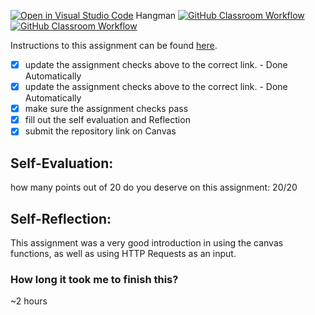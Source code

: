 [![Open in Visual Studio Code](https://classroom.github.com/assets/open-in-vscode-718a45dd9cf7e7f842a935f5ebbe5719a5e09af4491e668f4dbf3b35d5cca122.svg)](https://classroom.github.com/online_ide?assignment_repo_id=13958346&assignment_repo_type=AssignmentRepo)
Hangman
[![GitHub Classroom Workflow](https://github.com/IT3049C-Lively-FA23/hangman-cox2ej/actions/workflows/classroom.yml/badge.svg)](https://github.com/IT3049C-Lively-FA23/hangman-cox2ej/actions/workflows/classroom.yml)
[![GitHub Classroom Workflow](https://github.com/IT3049C-Reed-US23/4.Hangman/actions/workflows/classroom.yml/badge.svg)](https://github.com/IT3049C-Lively-FA23/hangman-cox2ej/actions)

Instructions to this assignment can be found [here](https://reedws.github.io/IT3049C/coursework/assignments/hangman/).

- [x] update the assignment checks above to the correct link. - Done Automatically
- [x] update the assignment checks above to the correct link. - Done Automatically
- [x] make sure the assignment checks pass
- [x] fill out the self evaluation and Reflection
- [x] submit the repository link on Canvas

## Self-Evaluation:

how many points out of 20 do you deserve on this assignment: 20/20

## Self-Reflection:
  This assignment was a very good introduction in using the canvas functions, as well as using HTTP Requests as an input.
### How long it took me to finish this?
 ~2 hours